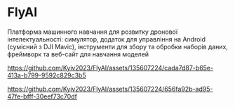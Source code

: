 # FlyAI
Платформа машинного навчання для розвитку дронової інтелектуальності: симулятор, додаток для управління на Android (сумісний з DJI Mavic), інструменти для збору та обробки наборів даних, фреймворк та веб-сайт для навчання моделей





https://github.com/Kyiv2023/FlyAI/assets/135607224/cada7d87-b65e-413a-b799-9592c829c3b5



https://github.com/Kyiv2023/FlyAI/assets/135607224/656fa92b-ad95-47fe-bfff-30eef73c70df

